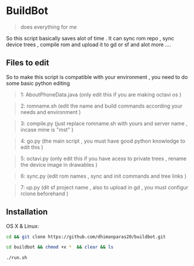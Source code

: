 # BuildBot
> does everything for me

So this script basically saves alot of time . It can sync rom repo , sync device trees , compile rom and upload it to gd or sf and alot more ....

## Files to edit 
So to make this script is compatible with your environment , you need to do some basic python editing 
> 1: AboutPhoneData.java (only edit this if you are making octavi os )

> 2: romname.sh (edit the name and build commands according your needs and environment )

> 3: compile.py (just replace romname.sh with yours and server name , incase mine is "mst" )

> 4: go.py (the main script , you must have good python knowledge to edit this )

> 5: octavi.py (only edit this if you have acess to private trees , rename the device image in drawables )

> 6: sync.py (edit rom names , sync and init commands and tree links )

> 7: up.py (dit sf project name , also to upload in gd , you must configur rclone beforehand )

## Installation

OS X & Linux:


```sh
cd && git clone https://github.com/dhimanparas20/buildbot.git 
```

```sh
cd buildbot && chmod +x *  && clear && ls
```

```sh
./run.sh
```

